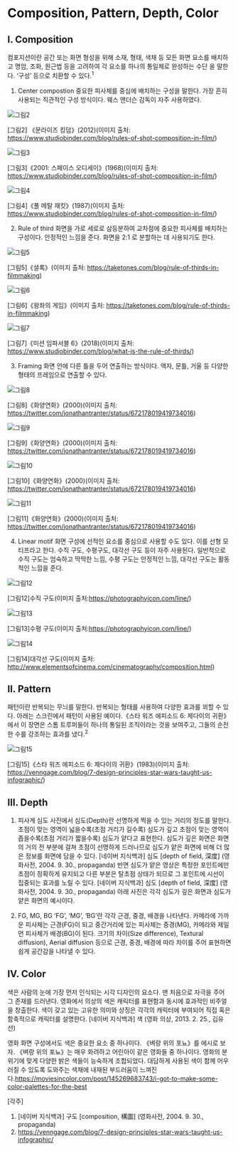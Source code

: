 # Composition, Pattern, Depth, Color

## Ⅰ. Composition

컴포지션이란 공간 또는 화면 형성을 위해 소재, 형태, 색채 등 모든 화면 요소를 배치하고 명암, 조화, 원근법 등을 고려하여 각 요소를 하나의 통일체로 완성하는 수단
을 말한다. ‘구성’ 등으로 치환할 수 있다.<sup>1  

1. Center compostion
중요한 피사체를 중심에 배치하는 구성을 말한다. 가장 흔히 사용되는 직관적인 구성 방식이다. 웨스 앤더슨 감독이 자주 사용하였다. 


![그림2](https://user-images.githubusercontent.com/71231278/95680909-dc9d2780-0c17-11eb-8a5e-f19b8d3ccfc7.jpg)


[그림2] 《문라이즈 킹덤》(2012)(이미지 출처: https://www.studiobinder.com/blog/rules-of-shot-composition-in-film/)


![그림3](https://user-images.githubusercontent.com/71231278/95680912-deff8180-0c17-11eb-9390-7fa7b8d6f585.jpg)


[그림3]《2001: 스페이스 오디세이》(1968)(이미지 출처: https://www.studiobinder.com/blog/rules-of-shot-composition-in-film/)


![그림4](https://user-images.githubusercontent.com/71231278/95680911-de66eb00-0c17-11eb-8516-a1ae9fda20e0.jpg)


[그림4]《풀 메탈 재킷》(1987)(이미지 출처: https://www.studiobinder.com/blog/rules-of-shot-composition-in-film/)


2. Rule of third
화면을 가로 세로로 삼등분하여 교차점에 중요한 피사체를 배치하는 구성이다. 안정적인 느낌을 준다. 화면을 2:1 로 분할하는 데 사용되기도 한다. 

![그림5](https://user-images.githubusercontent.com/71231278/95681268-cc864780-0c19-11eb-8e8b-ccb993eec8f2.jpg)


[그림5]《셜록》(이미지 출처: https://taketones.com/blog/rule-of-thirds-in-filmmaking)


![그림6](https://user-images.githubusercontent.com/71231278/95681270-cdb77480-0c19-11eb-8a0a-a2d4ec9bf16a.jpg)


[그림6]《왕좌의 게임》(이미지 출처: https://taketones.com/blog/rule-of-thirds-in-filmmaking)



![그림7](https://user-images.githubusercontent.com/71231278/95681298-efb0f700-0c19-11eb-94a0-93438b6df4a3.png)


[그림7]《미션 임파서블 6》(2018)(이미지 출처: https://www.studiobinder.com/blog/what-is-the-rule-of-thirds/)


3. Framing 
화면 안에 다른 틀을 두어 연출하는 방식이다. 액자, 문틀, 거울 등 다양한 형태의 프레임으로 연출할 수 있다.

![그림8](https://user-images.githubusercontent.com/71231278/95681507-2dfae600-0c1b-11eb-837f-285b8fc541a3.jpeg)


[그림8]《화양연화》(2000)(이미지 출처: https://twitter.com/jonathantranter/status/672178019419734016)


![그림9](https://user-images.githubusercontent.com/71231278/95681506-2d624f80-0c1b-11eb-830b-2b02962f924d.jpeg)


[그림9]《화양연화》(2000)(이미지 출처: https://twitter.com/jonathantranter/status/672178019419734016)


![그림10](https://user-images.githubusercontent.com/71231278/95681504-2cc9b900-0c1b-11eb-9444-0e27b0670bbd.jpeg)


[그림10]《화양연화》(2000)(이미지 출처: https://twitter.com/jonathantranter/status/672178019419734016)


![그림11](https://user-images.githubusercontent.com/71231278/95681501-2b988c00-0c1b-11eb-9969-059c4ebb5265.jpeg)


[그림11]《화양연화》(2000)(이미지 출처: https://twitter.com/jonathantranter/status/672178019419734016)


4. Linear motif
화면 구성에 선적인 요소를 중심으로 사용할 수도 있다. 이를 선형 모티프라고 한다. 수직 구도, 수평구도, 대각선 구도 등이 자주 사용된다. 일반적으로 수직 구도는 엄숙하고 딱딱한 느낌, 수평 구도는 안정적인 느낌, 대각선 구도는 활동적인 느낌을 준다.  


![그림12](https://user-images.githubusercontent.com/71231278/95681641-ff313f80-0c1b-11eb-94ee-c642d89a2ec9.jpg)


[그림12]수직 구도(이미지 출처:https://photographyicon.com/line/)


![그림13](https://user-images.githubusercontent.com/71231278/95681643-ffc9d600-0c1b-11eb-88b8-bceb0ac0785b.jpg)


[그림13]수평 구도(이미지 출처:https://photographyicon.com/line/)


![그림14](https://user-images.githubusercontent.com/71231278/95681886-394f1100-0c1d-11eb-9e7b-858b37bc94ce.jpg)


[그림14]대각선 구도(이미지 출처: http://www.elementsofcinema.com/cinematography/composition.html)


## Ⅱ. Pattern
패턴이란 반복되는 무늬를 말한다. 반복되는 형태를 사용하여 다양한 효과를 꾀할 수 있다. 아래는 스크린에서 패턴이 사용된 예이다.《스타 워즈 에피소드 6: 제다이의 귀환》에서 이 장면은 스톰 트루퍼들이 하나의 통일된 조직이라는 것을 보여주고, 그들의 순전한 수를 강조하는 효과를 냈다.<sup>2
 

![그림15](https://user-images.githubusercontent.com/71231278/95681955-ad89b480-0c1d-11eb-8ddc-f067bc1747df.png)


[그림15]《스타 워즈 에피소드 6: 제다이의 귀환》(1983)(이미지 출처: https://venngage.com/blog/7-design-principles-star-wars-taught-us-infographic/)


## Ⅲ. Depth 
1. 피사계 심도 
 사진에서 심도(Depth)란 선명하게 찍을 수 있는 거리의 정도를 말한다. 초점이 맞는 영역이 넓을수록(초점 거리가 길수록) 심도가 깊고 초점이 맞는 영역이 좁을수록(초점 거리가 짧을수록) 심도가 얕다고 표현한다. 심도가 깊은 화면은 화면의 거의 전 부분에 걸쳐 초점이 선명하게 드러나므로 심도가 얕은 화면에 비해 더 많은 정보를 화면에 담을 수 있다. [네이버 지식백과] 심도 [depth of field, 深度] (영화사전, 2004. 9. 30., propaganda)
 반면 심도가 얕은 영상은 특정한 포인트에만 초점이 정확하게 유지되고 다른 부분은 탈초점 상태가 되므로 그 포인트에 시선이 집중되는 효과를 노릴 수 있다. [네이버 지식백과] 심도 [depth of field, 深度] (영화사전, 2004. 9. 30., propaganda)
 아래 사진은 각각 심도가 깊은 화면과 심도가 얕은 화면의 예시이다. 

2. FG, MG, BG
‘FG’, ‘MG’, ‘BG’란 각각 근경, 중경, 배경을 나타낸다. 카메라에 가까운 피사체는 근경(FG)이 되고 중간거리에 있는 피사체는 중경(MG), 카메라와 제일 먼 피사체가 배경(BG)이 된다. 크기의 차이(Size difference), Textural diffusion), Aerial diffusion 등으로 근경, 중경, 배경에 따라 차이를 주어 표현하면 쉽게 공간감을 나타낼 수 있다. 
 
 ## Ⅳ. Color

 색은 사람의 눈에 가장 먼저 인식되는 시각 디자인의 요소다. 맨 처음으로 자극을 주어 그 존재를 드러낸다. 영화에서 의상의 색은 캐릭터를 표현함과 동시에 효과적인 비주얼을 창출한다. 색이 갖고 있는 고유한 의미와 상징은 각각의 캐릭터에 부여되어 직접 혹은 함축적으로 캐릭터를 설명한다. [네이버 지식백과] 색 (영화 의상, 2013. 2. 25., 김유선)

 영화 화면 구성에서도 색은 중요한 요소 중 하나이다. 《벼랑 위의 포뇨》를 에시로 보자.  《벼랑 위의 포뇨》는 매우 화려하고 어린아이 같은 영화들 중 하나이다. 영화의 분위기에 맞게 다양한 밝은 색들이 능숙하게 조합되었다. 대담하게 사용된 색이 함께 어우러질 수 있도록 도와주는 색채에 내재된 부드러움이 느껴진다.https://moviesincolor.com/post/145269683743/i-got-to-make-some-color-palettes-for-the-best
 
 
[각주]
1) [네이버 지식백과] 구도 [composition, 構圖] (영화사전, 2004. 9. 30., propaganda)
2) https://venngage.com/blog/7-design-principles-star-wars-taught-us-infographic/
